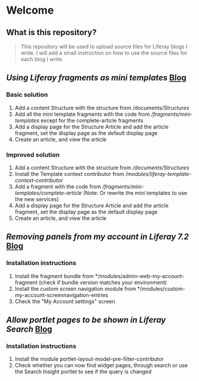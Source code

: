 # Welcome
## What is this repository?
> This repository will be used to upload source files for Liferay blogs I write. I will add a small instruction on how to use the source files for each blog I write.

## *Using Liferay fragments as mini templates* [Blog](https://blog.finalist.nl/en/blog/using-liferay-fragments-modular-webcontent-templates/)

### Basic solution
1. Add a content Structure with the structure from */documents/Structures*
2. Add all the mini template fragments with the code from */fragments/mini-templates* except for the complete-article fragments
3. Add a display page for the Structure Article and add the article fragment, set the display page as the default display page
4. Create an article, and view the article

### Improved solution
1. Add a content Structure with the structure from */documents/Structures*
2. Install the Template context contributor from */modules/liferay-template-context-contributor*
3. Add a fragment with the code from */fragments/mini-templates/complete-article* (Note: Or rewrite the mini templates to use the new services)
4. Add a display page for the Structure Article and add the article fragment, set the display page as the default display page
5. Create an article, and view the article


## *Removing panels from my account in Liferay 7.2* [Blog](https://blog.finalist.nl/en/blog/removing-panels-my-account-liferay-72)
### Installation instructions
1. Install the fragment bundle from */modules/admin-web-my-account-fragment (check if bundle version matches your environment)
2. Install the custom screen navigation module from */modules/custom-my-account-screennavigation-entries
3. Check the "My Account settings" screen


## *Allow portlet pages to be shown in Liferay Search* [Blog](https://blog.finalist.nl/en/blog//allow-portlet-pages-be-shown-liferay-search) 
### Installation instructions
1. Install the module portlet-layout-model-pre-filter-contributor
2. Check whether you can now find widget pages, through search or use the Search Insight portlet to see if the query is changed